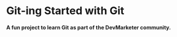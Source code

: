 # Git-ing Started with Git

#### A fun project to learn Git as part of the **DevMarketer** community.
